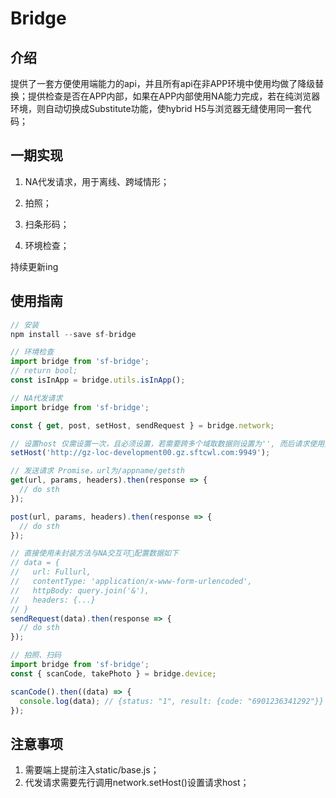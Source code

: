 # Bridge

## 介绍

提供了一套方便使用端能力的api，并且所有api在非APP环境中使用均做了降级替换；提供检查是否在APP内部，如果在APP内部使用NA能力完成，若在纯浏览器环境，则自动切换成Substitute功能，使hybrid H5与浏览器无缝使用同一套代码；

## 一期实现

1. NA代发请求，用于离线、跨域情形；

2. 拍照；

3. 扫条形码；

4. 环境检查；

持续更新ing

## 使用指南

```javascript
// 安装
npm install --save sf-bridge
```

```javascript
// 环境检查
import bridge from 'sf-bridge';
// return bool;
const isInApp = bridge.utils.isInApp(); 
```

```javascript
// NA代发请求
import bridge from 'sf-bridge';

const { get, post, setHost, sendRequest } = bridge.network;

// 设置host 仅需设置一次，且必须设置，若需要跨多个域取数据则设置为'', 而后请求使用完整路径；
setHost('http://gz-loc-development00.gz.sftcwl.com:9949');

// 发送请求 Promise，url为/appname/getsth
get(url, params, headers).then(response => {
  // do sth
});

post(url, params, headers).then(response => {
  // do sth
});

// 直接使用未封装方法与NA交互可配置数据如下
// data = {
//   url: Fullurl,
//   contentType: 'application/x-www-form-urlencoded',
//   httpBody: query.join('&'),
//   headers: {...}
// }
sendRequest(data).then(response => {
  // do sth
});
```

```javascript
// 拍照、扫码
import bridge from 'sf-bridge';
const { scanCode, takePhoto } = bridge.device;

scanCode().then((data) => {
  console.log(data); // {status: "1", result: {code: "6901236341292"}}
});

```

## 注意事项

1. 需要端上提前注入static/base.js；
2. 代发请求需要先行调用network.setHost()设置请求host；
